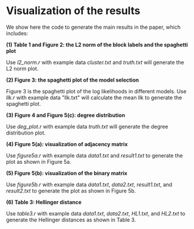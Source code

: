 # Visualization of the results

We show here the code to generate the main results in the paper, which includes: 

**(1) Table 1 and Figure 2: the L2 norm of the block labels and the spaghetti plot**

Use *l2_norm.r* with example data *cluster.txt* and *truth.txt* will generate the L2 norm plot.

**(2) Figure 3: the spaghetti plot of the model selection**

Figure 3 is the spaghetti plot of the log likelihoods in different models. Use *llk.r* with example data "llk.txt" will calculate the mean llk to generate the spaghetti plot.

**(3) Figure 4 and Figure 5(c): degree distribution**

Use *deg_plot.r* with example data *truth.txt* will generate the degree distribution plot.

**(4) Figure 5(a): visualization of adjacency matrix**

Use *figure5a.r* with example data *data1.txt* and *result1.txt* to generate the plot as shown in Figure 5a.

**(5) Figure 5(b): visualization of the binary matrix**

Use *figure5b.r* with example data *data1.txt*, *data2.txt*, *result1.txt*, and *result2.txt* to generate the plot as shown in Figure 5b.

**(6) Table 3: Hellinger distance**

Use *table3.r* with example data *data1.txt*, *data2.txt*, *HL1.txt*, and *HL2.txt* to generate the Hellinger distances as shown in Table 3.

